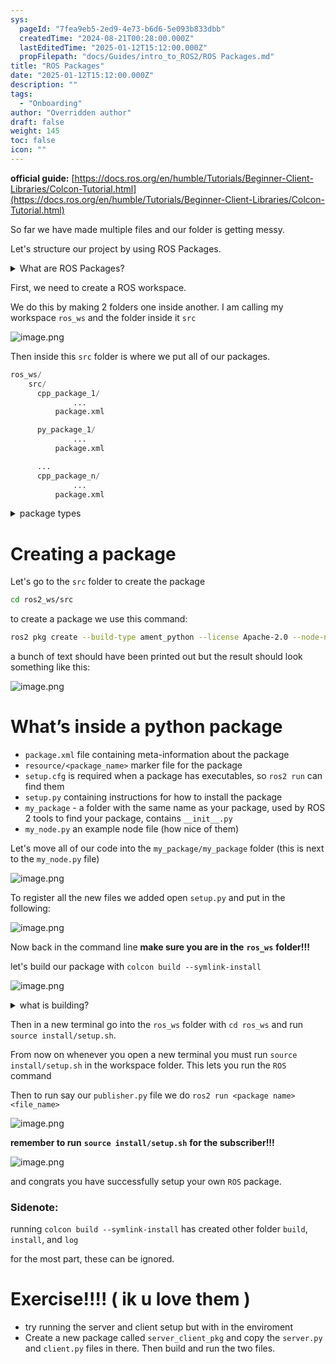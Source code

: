 ```yaml
---
sys:
  pageId: "7fea9eb5-2ed9-4e73-b6d6-5e093b833dbb"
  createdTime: "2024-08-21T00:28:00.000Z"
  lastEditedTime: "2025-01-12T15:12:00.000Z"
  propFilepath: "docs/Guides/intro_to_ROS2/ROS Packages.md"
title: "ROS Packages"
date: "2025-01-12T15:12:00.000Z"
description: ""
tags:
  - "Onboarding"
author: "Overridden author"
draft: false
weight: 145
toc: false
icon: ""
---
```


**official guide:** [https://docs.ros.org/en/humble/Tutorials/Beginner-Client-Libraries/Colcon-Tutorial.html](https://docs.ros.org/en/humble/Tutorials/Beginner-Client-Libraries/Colcon-Tutorial.html)

So far we have made multiple files and our folder is getting messy.

Let's structure our project by using ROS Packages.

<details>

<summary>What are ROS Packages?</summary>

ROS Packages are, as the name implies, packages of code that are highly sharable between ROS developers.

They consist of a folder, `package.xml` file, and source code

```python
      cpp_package_1/
		      ... imagine much code files here ..
          package.xml
```

</details>

First, we need to create a ROS workspace.

We do this by making 2 folders one inside another. I am calling my workspace `ros_ws` and the folder inside it `src`

![image.png](https://prod-files-secure.s3.us-west-2.amazonaws.com/d518164a-d88e-44d1-a4ee-3adb3bd8bce0/70706947-fd18-4537-a67b-e12946812d31/image.png?X-Amz-Algorithm=AWS4-HMAC-SHA256&X-Amz-Content-Sha256=UNSIGNED-PAYLOAD&X-Amz-Credential=ASIAZI2LB4662S3OERWG%2F20250425%2Fus-west-2%2Fs3%2Faws4_request&X-Amz-Date=20250425T004021Z&X-Amz-Expires=3600&X-Amz-Security-Token=IQoJb3JpZ2luX2VjEIn%2F%2F%2F%2F%2F%2F%2F%2F%2F%2FwEaCXVzLXdlc3QtMiJHMEUCIDGcnPcHkdbz0g%2BqHMwSbFTr%2B%2BySQn9j2aldKB%2BeSfeEAiEAmdT%2FN6czP5oqmVyHqTOVx%2Fsw2yvnhmt6UJhyWOBcpa4q%2FwMIIRAAGgw2Mzc0MjMxODM4MDUiDJ4I48p3mBnnZkHM5yrcA2X%2B5nwnWTNPuDsRLUHapCWKV%2FK01pqKV3ryKfY1OYOGyW%2Bt5UcAySQLMGBPVWFSb5bTND6jUwO66DTDqIZVS8ZKkUrBZqrylRiutdWDfOsddTaJ791kdInJXgcMcs5ilcFqzMfE2dqYC5njxPVC2EdeOiM%2B2OxYqyoSP%2BlZcz2j7duCylP5cndX%2FhFrGq2%2F4fG8pGw5iWB8xs64iVG5SzKA0KWBkXg%2ByHzFI6KJWpWp9shkw47PcV5Lp9%2FjnzVjGhniXKSHvTNGWNLJ8aXeOBLXLpVDXirK6eo%2B3QGlx6gx9Lx3i9CopwTXbFMKKZZnPSpzTp8WHgoiOlTZjbSoTrvO4eHfmNBJZ86X75HZ10Ve5beVP09H8JcR%2B8bsC%2FDYx8nQ%2BK5XI5lj0SvK0VRse6RZD98Ff6Ws7stgYZR75heTWE4B9FdUqb7noXRNvI%2BQJ6tiu4Of6R0lJLhXif6KHboAMD95ksAAPIOf6jxy3dB9OfInk1kJV8mSozg45UQYPcpeoECJ4LtykE7ugxh6JS8NVFeYNBoc0tbnpEb0JliP%2FFPsJRCf3SWO%2Fsj7wrOKol05YOdmhUC0FfPmLIzLU71wCfvpVrMIaIOlv3jHI3HUJbH6SILAhBjlKq7jMLWqq8AGOqUBCMFDqbS%2Fll3PpgLBUyq%2FydU%2BDZ%2BiDGVg59SffwSVO9tF5UXpbWRrlFSUNUM4MB5f%2FhHmasuWzDJrCOkqU8V5PaOO1bYhwHAicDo2HzPocoU4gbyNEZrJrrcxNqF0T7FnV3%2BPtUjMyBm7u58HJc9vuAsFnCgtjAwbR0iWrlTLzYbxYWYBW7DTfGkSV8mZ7AQA9dy0yVavZLzQYfYfSGuEOgwzgEC%2B&X-Amz-Signature=3a29f6d357a4e256c267a942f7ba09eb1da1d58f99db9ebec7d8fc0aa9cf3fc9&X-Amz-SignedHeaders=host&x-id=GetObject)

Then inside this `src` folder is where we put all of our packages.

```python
ros_ws/
    src/
      cpp_package_1/
		      ...
          package.xml

      py_package_1/
		      ...
          package.xml

      ...
      cpp_package_n/
		      ...
          package.xml

```

<details>

<summary>package types</summary>

packages can be either `C++` or python.

the intern file structure is different for each but for this guide we will stick to creating python packages

</details>

# Creating a package

Let's go to the `src` folder to create the package

```bash
cd ros2_ws/src
```

to create a package we use this command:

```bash
ros2 pkg create --build-type ament_python --license Apache-2.0 --node-name my_node my_package
```

a bunch of text should have been printed out but the result should look something like this:

![image.png](https://prod-files-secure.s3.us-west-2.amazonaws.com/d518164a-d88e-44d1-a4ee-3adb3bd8bce0/e6cf1e3f-8512-4a3e-b131-079f800bf3e8/image.png?X-Amz-Algorithm=AWS4-HMAC-SHA256&X-Amz-Content-Sha256=UNSIGNED-PAYLOAD&X-Amz-Credential=ASIAZI2LB4662S3OERWG%2F20250425%2Fus-west-2%2Fs3%2Faws4_request&X-Amz-Date=20250425T004021Z&X-Amz-Expires=3600&X-Amz-Security-Token=IQoJb3JpZ2luX2VjEIn%2F%2F%2F%2F%2F%2F%2F%2F%2F%2FwEaCXVzLXdlc3QtMiJHMEUCIDGcnPcHkdbz0g%2BqHMwSbFTr%2B%2BySQn9j2aldKB%2BeSfeEAiEAmdT%2FN6czP5oqmVyHqTOVx%2Fsw2yvnhmt6UJhyWOBcpa4q%2FwMIIRAAGgw2Mzc0MjMxODM4MDUiDJ4I48p3mBnnZkHM5yrcA2X%2B5nwnWTNPuDsRLUHapCWKV%2FK01pqKV3ryKfY1OYOGyW%2Bt5UcAySQLMGBPVWFSb5bTND6jUwO66DTDqIZVS8ZKkUrBZqrylRiutdWDfOsddTaJ791kdInJXgcMcs5ilcFqzMfE2dqYC5njxPVC2EdeOiM%2B2OxYqyoSP%2BlZcz2j7duCylP5cndX%2FhFrGq2%2F4fG8pGw5iWB8xs64iVG5SzKA0KWBkXg%2ByHzFI6KJWpWp9shkw47PcV5Lp9%2FjnzVjGhniXKSHvTNGWNLJ8aXeOBLXLpVDXirK6eo%2B3QGlx6gx9Lx3i9CopwTXbFMKKZZnPSpzTp8WHgoiOlTZjbSoTrvO4eHfmNBJZ86X75HZ10Ve5beVP09H8JcR%2B8bsC%2FDYx8nQ%2BK5XI5lj0SvK0VRse6RZD98Ff6Ws7stgYZR75heTWE4B9FdUqb7noXRNvI%2BQJ6tiu4Of6R0lJLhXif6KHboAMD95ksAAPIOf6jxy3dB9OfInk1kJV8mSozg45UQYPcpeoECJ4LtykE7ugxh6JS8NVFeYNBoc0tbnpEb0JliP%2FFPsJRCf3SWO%2Fsj7wrOKol05YOdmhUC0FfPmLIzLU71wCfvpVrMIaIOlv3jHI3HUJbH6SILAhBjlKq7jMLWqq8AGOqUBCMFDqbS%2Fll3PpgLBUyq%2FydU%2BDZ%2BiDGVg59SffwSVO9tF5UXpbWRrlFSUNUM4MB5f%2FhHmasuWzDJrCOkqU8V5PaOO1bYhwHAicDo2HzPocoU4gbyNEZrJrrcxNqF0T7FnV3%2BPtUjMyBm7u58HJc9vuAsFnCgtjAwbR0iWrlTLzYbxYWYBW7DTfGkSV8mZ7AQA9dy0yVavZLzQYfYfSGuEOgwzgEC%2B&X-Amz-Signature=e73892d2f348950759df48d82604195b5d1d89d6fa653336d036f91f7ad680a1&X-Amz-SignedHeaders=host&x-id=GetObject)

# What’s inside a python package

- `package.xml` file containing meta-information about the package
- `resource/<package_name>` marker file for the package
- `setup.cfg` is required when a package has executables, so `ros2 run` can find them
- `setup.py` containing instructions for how to install the package
- `my_package` - a folder with the same name as your package, used by ROS 2 tools to find your package, contains `__init__.py`
- `my_node.py` an example node file (how nice of them)

Let's move all of our code into the `my_package/my_package` folder (this is next to the `my_node.py` file)

![image.png](https://prod-files-secure.s3.us-west-2.amazonaws.com/d518164a-d88e-44d1-a4ee-3adb3bd8bce0/9ce58f11-0da9-4d3e-b86d-506a9685d378/image.png?X-Amz-Algorithm=AWS4-HMAC-SHA256&X-Amz-Content-Sha256=UNSIGNED-PAYLOAD&X-Amz-Credential=ASIAZI2LB4662S3OERWG%2F20250425%2Fus-west-2%2Fs3%2Faws4_request&X-Amz-Date=20250425T004021Z&X-Amz-Expires=3600&X-Amz-Security-Token=IQoJb3JpZ2luX2VjEIn%2F%2F%2F%2F%2F%2F%2F%2F%2F%2FwEaCXVzLXdlc3QtMiJHMEUCIDGcnPcHkdbz0g%2BqHMwSbFTr%2B%2BySQn9j2aldKB%2BeSfeEAiEAmdT%2FN6czP5oqmVyHqTOVx%2Fsw2yvnhmt6UJhyWOBcpa4q%2FwMIIRAAGgw2Mzc0MjMxODM4MDUiDJ4I48p3mBnnZkHM5yrcA2X%2B5nwnWTNPuDsRLUHapCWKV%2FK01pqKV3ryKfY1OYOGyW%2Bt5UcAySQLMGBPVWFSb5bTND6jUwO66DTDqIZVS8ZKkUrBZqrylRiutdWDfOsddTaJ791kdInJXgcMcs5ilcFqzMfE2dqYC5njxPVC2EdeOiM%2B2OxYqyoSP%2BlZcz2j7duCylP5cndX%2FhFrGq2%2F4fG8pGw5iWB8xs64iVG5SzKA0KWBkXg%2ByHzFI6KJWpWp9shkw47PcV5Lp9%2FjnzVjGhniXKSHvTNGWNLJ8aXeOBLXLpVDXirK6eo%2B3QGlx6gx9Lx3i9CopwTXbFMKKZZnPSpzTp8WHgoiOlTZjbSoTrvO4eHfmNBJZ86X75HZ10Ve5beVP09H8JcR%2B8bsC%2FDYx8nQ%2BK5XI5lj0SvK0VRse6RZD98Ff6Ws7stgYZR75heTWE4B9FdUqb7noXRNvI%2BQJ6tiu4Of6R0lJLhXif6KHboAMD95ksAAPIOf6jxy3dB9OfInk1kJV8mSozg45UQYPcpeoECJ4LtykE7ugxh6JS8NVFeYNBoc0tbnpEb0JliP%2FFPsJRCf3SWO%2Fsj7wrOKol05YOdmhUC0FfPmLIzLU71wCfvpVrMIaIOlv3jHI3HUJbH6SILAhBjlKq7jMLWqq8AGOqUBCMFDqbS%2Fll3PpgLBUyq%2FydU%2BDZ%2BiDGVg59SffwSVO9tF5UXpbWRrlFSUNUM4MB5f%2FhHmasuWzDJrCOkqU8V5PaOO1bYhwHAicDo2HzPocoU4gbyNEZrJrrcxNqF0T7FnV3%2BPtUjMyBm7u58HJc9vuAsFnCgtjAwbR0iWrlTLzYbxYWYBW7DTfGkSV8mZ7AQA9dy0yVavZLzQYfYfSGuEOgwzgEC%2B&X-Amz-Signature=e0941d5ac5622989c2f05b56648e4175d3c3e33b22b4426917aaa39fa44beabd&X-Amz-SignedHeaders=host&x-id=GetObject)

To register all the new files we added open `setup.py` and put in the following:

![image.png](https://prod-files-secure.s3.us-west-2.amazonaws.com/d518164a-d88e-44d1-a4ee-3adb3bd8bce0/1cd7c262-4cae-4496-9d75-c178537d24a2/image.png?X-Amz-Algorithm=AWS4-HMAC-SHA256&X-Amz-Content-Sha256=UNSIGNED-PAYLOAD&X-Amz-Credential=ASIAZI2LB4662S3OERWG%2F20250425%2Fus-west-2%2Fs3%2Faws4_request&X-Amz-Date=20250425T004021Z&X-Amz-Expires=3600&X-Amz-Security-Token=IQoJb3JpZ2luX2VjEIn%2F%2F%2F%2F%2F%2F%2F%2F%2F%2FwEaCXVzLXdlc3QtMiJHMEUCIDGcnPcHkdbz0g%2BqHMwSbFTr%2B%2BySQn9j2aldKB%2BeSfeEAiEAmdT%2FN6czP5oqmVyHqTOVx%2Fsw2yvnhmt6UJhyWOBcpa4q%2FwMIIRAAGgw2Mzc0MjMxODM4MDUiDJ4I48p3mBnnZkHM5yrcA2X%2B5nwnWTNPuDsRLUHapCWKV%2FK01pqKV3ryKfY1OYOGyW%2Bt5UcAySQLMGBPVWFSb5bTND6jUwO66DTDqIZVS8ZKkUrBZqrylRiutdWDfOsddTaJ791kdInJXgcMcs5ilcFqzMfE2dqYC5njxPVC2EdeOiM%2B2OxYqyoSP%2BlZcz2j7duCylP5cndX%2FhFrGq2%2F4fG8pGw5iWB8xs64iVG5SzKA0KWBkXg%2ByHzFI6KJWpWp9shkw47PcV5Lp9%2FjnzVjGhniXKSHvTNGWNLJ8aXeOBLXLpVDXirK6eo%2B3QGlx6gx9Lx3i9CopwTXbFMKKZZnPSpzTp8WHgoiOlTZjbSoTrvO4eHfmNBJZ86X75HZ10Ve5beVP09H8JcR%2B8bsC%2FDYx8nQ%2BK5XI5lj0SvK0VRse6RZD98Ff6Ws7stgYZR75heTWE4B9FdUqb7noXRNvI%2BQJ6tiu4Of6R0lJLhXif6KHboAMD95ksAAPIOf6jxy3dB9OfInk1kJV8mSozg45UQYPcpeoECJ4LtykE7ugxh6JS8NVFeYNBoc0tbnpEb0JliP%2FFPsJRCf3SWO%2Fsj7wrOKol05YOdmhUC0FfPmLIzLU71wCfvpVrMIaIOlv3jHI3HUJbH6SILAhBjlKq7jMLWqq8AGOqUBCMFDqbS%2Fll3PpgLBUyq%2FydU%2BDZ%2BiDGVg59SffwSVO9tF5UXpbWRrlFSUNUM4MB5f%2FhHmasuWzDJrCOkqU8V5PaOO1bYhwHAicDo2HzPocoU4gbyNEZrJrrcxNqF0T7FnV3%2BPtUjMyBm7u58HJc9vuAsFnCgtjAwbR0iWrlTLzYbxYWYBW7DTfGkSV8mZ7AQA9dy0yVavZLzQYfYfSGuEOgwzgEC%2B&X-Amz-Signature=22a4fc4fc23945ad07797d5bbf98d17952ffbd92a5321003bd5cc5417c7061db&X-Amz-SignedHeaders=host&x-id=GetObject)

Now back in the command line **make sure you are in the** **`ros_ws`** **folder!!!**

let's build our package with `colcon build --symlink-install`

![image.png](https://prod-files-secure.s3.us-west-2.amazonaws.com/d518164a-d88e-44d1-a4ee-3adb3bd8bce0/2f2a0d27-b173-48fd-b189-5f5c0ce65619/image.png?X-Amz-Algorithm=AWS4-HMAC-SHA256&X-Amz-Content-Sha256=UNSIGNED-PAYLOAD&X-Amz-Credential=ASIAZI2LB4662S3OERWG%2F20250425%2Fus-west-2%2Fs3%2Faws4_request&X-Amz-Date=20250425T004021Z&X-Amz-Expires=3600&X-Amz-Security-Token=IQoJb3JpZ2luX2VjEIn%2F%2F%2F%2F%2F%2F%2F%2F%2F%2FwEaCXVzLXdlc3QtMiJHMEUCIDGcnPcHkdbz0g%2BqHMwSbFTr%2B%2BySQn9j2aldKB%2BeSfeEAiEAmdT%2FN6czP5oqmVyHqTOVx%2Fsw2yvnhmt6UJhyWOBcpa4q%2FwMIIRAAGgw2Mzc0MjMxODM4MDUiDJ4I48p3mBnnZkHM5yrcA2X%2B5nwnWTNPuDsRLUHapCWKV%2FK01pqKV3ryKfY1OYOGyW%2Bt5UcAySQLMGBPVWFSb5bTND6jUwO66DTDqIZVS8ZKkUrBZqrylRiutdWDfOsddTaJ791kdInJXgcMcs5ilcFqzMfE2dqYC5njxPVC2EdeOiM%2B2OxYqyoSP%2BlZcz2j7duCylP5cndX%2FhFrGq2%2F4fG8pGw5iWB8xs64iVG5SzKA0KWBkXg%2ByHzFI6KJWpWp9shkw47PcV5Lp9%2FjnzVjGhniXKSHvTNGWNLJ8aXeOBLXLpVDXirK6eo%2B3QGlx6gx9Lx3i9CopwTXbFMKKZZnPSpzTp8WHgoiOlTZjbSoTrvO4eHfmNBJZ86X75HZ10Ve5beVP09H8JcR%2B8bsC%2FDYx8nQ%2BK5XI5lj0SvK0VRse6RZD98Ff6Ws7stgYZR75heTWE4B9FdUqb7noXRNvI%2BQJ6tiu4Of6R0lJLhXif6KHboAMD95ksAAPIOf6jxy3dB9OfInk1kJV8mSozg45UQYPcpeoECJ4LtykE7ugxh6JS8NVFeYNBoc0tbnpEb0JliP%2FFPsJRCf3SWO%2Fsj7wrOKol05YOdmhUC0FfPmLIzLU71wCfvpVrMIaIOlv3jHI3HUJbH6SILAhBjlKq7jMLWqq8AGOqUBCMFDqbS%2Fll3PpgLBUyq%2FydU%2BDZ%2BiDGVg59SffwSVO9tF5UXpbWRrlFSUNUM4MB5f%2FhHmasuWzDJrCOkqU8V5PaOO1bYhwHAicDo2HzPocoU4gbyNEZrJrrcxNqF0T7FnV3%2BPtUjMyBm7u58HJc9vuAsFnCgtjAwbR0iWrlTLzYbxYWYBW7DTfGkSV8mZ7AQA9dy0yVavZLzQYfYfSGuEOgwzgEC%2B&X-Amz-Signature=a9d3800e25d2ff26e12f91845c6a2ae3db47ad7e743d9b8194653b23de071c49&X-Amz-SignedHeaders=host&x-id=GetObject)

<details>

<summary>what is building?</summary>

if you are a CS major at Rose-Hulman you will learn the answer to this in CSSE132

but TLDR; is it combines all the code files into one program that can be run easily 

</details>

Then in a new terminal go into the `ros_ws` folder with `cd ros_ws` and run `source install/setup.sh`. 

From now on whenever you open a new terminal you must run `source install/setup.sh` in the workspace folder. This lets you run the `ROS` command

Then to run say our `publisher.py` file we do `ros2 run <package name> <file_name>`

![image.png](https://prod-files-secure.s3.us-west-2.amazonaws.com/d518164a-d88e-44d1-a4ee-3adb3bd8bce0/4f4b1219-3a44-4632-aa0a-ce3471699f59/image.png?X-Amz-Algorithm=AWS4-HMAC-SHA256&X-Amz-Content-Sha256=UNSIGNED-PAYLOAD&X-Amz-Credential=ASIAZI2LB4662S3OERWG%2F20250425%2Fus-west-2%2Fs3%2Faws4_request&X-Amz-Date=20250425T004021Z&X-Amz-Expires=3600&X-Amz-Security-Token=IQoJb3JpZ2luX2VjEIn%2F%2F%2F%2F%2F%2F%2F%2F%2F%2FwEaCXVzLXdlc3QtMiJHMEUCIDGcnPcHkdbz0g%2BqHMwSbFTr%2B%2BySQn9j2aldKB%2BeSfeEAiEAmdT%2FN6czP5oqmVyHqTOVx%2Fsw2yvnhmt6UJhyWOBcpa4q%2FwMIIRAAGgw2Mzc0MjMxODM4MDUiDJ4I48p3mBnnZkHM5yrcA2X%2B5nwnWTNPuDsRLUHapCWKV%2FK01pqKV3ryKfY1OYOGyW%2Bt5UcAySQLMGBPVWFSb5bTND6jUwO66DTDqIZVS8ZKkUrBZqrylRiutdWDfOsddTaJ791kdInJXgcMcs5ilcFqzMfE2dqYC5njxPVC2EdeOiM%2B2OxYqyoSP%2BlZcz2j7duCylP5cndX%2FhFrGq2%2F4fG8pGw5iWB8xs64iVG5SzKA0KWBkXg%2ByHzFI6KJWpWp9shkw47PcV5Lp9%2FjnzVjGhniXKSHvTNGWNLJ8aXeOBLXLpVDXirK6eo%2B3QGlx6gx9Lx3i9CopwTXbFMKKZZnPSpzTp8WHgoiOlTZjbSoTrvO4eHfmNBJZ86X75HZ10Ve5beVP09H8JcR%2B8bsC%2FDYx8nQ%2BK5XI5lj0SvK0VRse6RZD98Ff6Ws7stgYZR75heTWE4B9FdUqb7noXRNvI%2BQJ6tiu4Of6R0lJLhXif6KHboAMD95ksAAPIOf6jxy3dB9OfInk1kJV8mSozg45UQYPcpeoECJ4LtykE7ugxh6JS8NVFeYNBoc0tbnpEb0JliP%2FFPsJRCf3SWO%2Fsj7wrOKol05YOdmhUC0FfPmLIzLU71wCfvpVrMIaIOlv3jHI3HUJbH6SILAhBjlKq7jMLWqq8AGOqUBCMFDqbS%2Fll3PpgLBUyq%2FydU%2BDZ%2BiDGVg59SffwSVO9tF5UXpbWRrlFSUNUM4MB5f%2FhHmasuWzDJrCOkqU8V5PaOO1bYhwHAicDo2HzPocoU4gbyNEZrJrrcxNqF0T7FnV3%2BPtUjMyBm7u58HJc9vuAsFnCgtjAwbR0iWrlTLzYbxYWYBW7DTfGkSV8mZ7AQA9dy0yVavZLzQYfYfSGuEOgwzgEC%2B&X-Amz-Signature=5f1234001849befb3d89adc4ecf85e5ab836cbdac60aa48c28738ffdc94fcbe4&X-Amz-SignedHeaders=host&x-id=GetObject)

**remember to run** **`source install/setup.sh`** **for the subscriber!!!**

![image.png](https://prod-files-secure.s3.us-west-2.amazonaws.com/d518164a-d88e-44d1-a4ee-3adb3bd8bce0/02121119-dad4-49ec-8356-c956108b4243/image.png?X-Amz-Algorithm=AWS4-HMAC-SHA256&X-Amz-Content-Sha256=UNSIGNED-PAYLOAD&X-Amz-Credential=ASIAZI2LB4662S3OERWG%2F20250425%2Fus-west-2%2Fs3%2Faws4_request&X-Amz-Date=20250425T004021Z&X-Amz-Expires=3600&X-Amz-Security-Token=IQoJb3JpZ2luX2VjEIn%2F%2F%2F%2F%2F%2F%2F%2F%2F%2FwEaCXVzLXdlc3QtMiJHMEUCIDGcnPcHkdbz0g%2BqHMwSbFTr%2B%2BySQn9j2aldKB%2BeSfeEAiEAmdT%2FN6czP5oqmVyHqTOVx%2Fsw2yvnhmt6UJhyWOBcpa4q%2FwMIIRAAGgw2Mzc0MjMxODM4MDUiDJ4I48p3mBnnZkHM5yrcA2X%2B5nwnWTNPuDsRLUHapCWKV%2FK01pqKV3ryKfY1OYOGyW%2Bt5UcAySQLMGBPVWFSb5bTND6jUwO66DTDqIZVS8ZKkUrBZqrylRiutdWDfOsddTaJ791kdInJXgcMcs5ilcFqzMfE2dqYC5njxPVC2EdeOiM%2B2OxYqyoSP%2BlZcz2j7duCylP5cndX%2FhFrGq2%2F4fG8pGw5iWB8xs64iVG5SzKA0KWBkXg%2ByHzFI6KJWpWp9shkw47PcV5Lp9%2FjnzVjGhniXKSHvTNGWNLJ8aXeOBLXLpVDXirK6eo%2B3QGlx6gx9Lx3i9CopwTXbFMKKZZnPSpzTp8WHgoiOlTZjbSoTrvO4eHfmNBJZ86X75HZ10Ve5beVP09H8JcR%2B8bsC%2FDYx8nQ%2BK5XI5lj0SvK0VRse6RZD98Ff6Ws7stgYZR75heTWE4B9FdUqb7noXRNvI%2BQJ6tiu4Of6R0lJLhXif6KHboAMD95ksAAPIOf6jxy3dB9OfInk1kJV8mSozg45UQYPcpeoECJ4LtykE7ugxh6JS8NVFeYNBoc0tbnpEb0JliP%2FFPsJRCf3SWO%2Fsj7wrOKol05YOdmhUC0FfPmLIzLU71wCfvpVrMIaIOlv3jHI3HUJbH6SILAhBjlKq7jMLWqq8AGOqUBCMFDqbS%2Fll3PpgLBUyq%2FydU%2BDZ%2BiDGVg59SffwSVO9tF5UXpbWRrlFSUNUM4MB5f%2FhHmasuWzDJrCOkqU8V5PaOO1bYhwHAicDo2HzPocoU4gbyNEZrJrrcxNqF0T7FnV3%2BPtUjMyBm7u58HJc9vuAsFnCgtjAwbR0iWrlTLzYbxYWYBW7DTfGkSV8mZ7AQA9dy0yVavZLzQYfYfSGuEOgwzgEC%2B&X-Amz-Signature=369521912fe743d3959c89ad187e2af9a4f75dece705189bf7887ae8545c7e34&X-Amz-SignedHeaders=host&x-id=GetObject)

and congrats you have successfully setup your own `ROS` package.

### Sidenote:

running `colcon build --symlink-install` has created other folder `build`, `install`, and `log`

for the most part, these can be ignored.

# Exercise!!!! ( ik u love them )

- try running the server and client setup but with in the enviroment
- Create a new package called `server_client_pkg` and copy the `server.py` and `client.py` files in there. Then build and run the two files.
